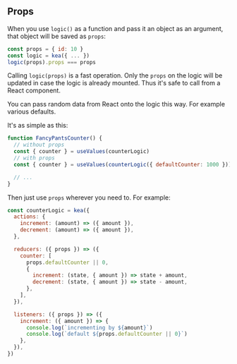 ## Props

When you use `logic()` as a function and pass it an object as an argument, that object will be saved
as `props`:

```javascript
const props = { id: 10 }
const logic = kea({ ... })
logic(props).props === props
```

Calling `logic(props)` is a fast operation. Only the `props` on the logic will be updated in case the
logic is already mounted. Thus it's safe to call from a React component.

You can pass random data from React onto the logic this way. For example various defaults.

It's as simple as this:

```jsx
function FancyPantsCounter() {
  // without props
  const { counter } = useValues(counterLogic)
  // with props
  const { counter } = useValues(counterLogic({ defaultCounter: 1000 }))

  // ...
}
```

Then just use `props` wherever you need to. For example:

```javascript
const counterLogic = kea({
  actions: {
    increment: (amount) => ({ amount }),
    decrement: (amount) => ({ amount }),
  },

  reducers: ({ props }) => ({
    counter: [
      props.defaultCounter || 0,
      {
        increment: (state, { amount }) => state + amount,
        decrement: (state, { amount }) => state - amount,
      },
    ],
  }),

  listeners: ({ props }) => ({
    increment: ({ amount }) => {
      console.log(`incrementing by ${amount}`)
      console.log(`default ${props.defaultCounter || 0}`)
    },
  }),
})
```
